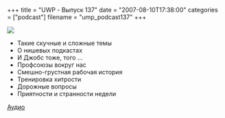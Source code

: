 +++
title = "UWP - Выпуск 137"
date = "2007-08-10T17:38:00"
categories = ["podcast"]
filename = "ump_podcast137"
+++

![](https://podcast.umputun.com/images/uwp/uwp137.jpg)



- Такие скучные и сложные темы
- О нишевых подкастах
- И Джобс тоже, того ...
- Профсоюзы вокруг нас
- Смешно-грустная рабочая история
- Тренировка хитрости
- Дорожные вопросы
- Приятности и странности недели

[Аудио](https://podcast.umputun.com/media/ump_podcast137.mp3)
<audio src="https://podcast.umputun.com/media/ump_podcast137.mp3" preload="none">